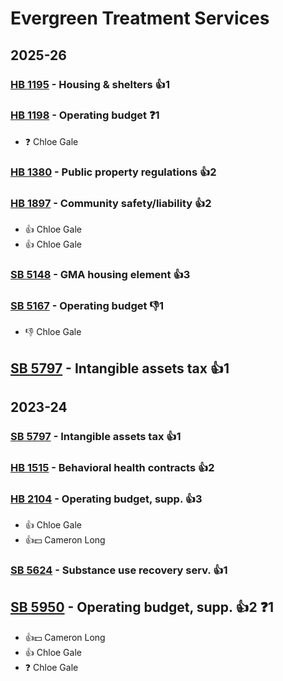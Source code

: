 # Evergreen Treatment Services
## 2025-26

### [HB 1195](/bill/2025-26/hb/1195/) - Housing & shelters 👍1  

### [HB 1198](/bill/2025-26/hb/1198/) - Operating budget   ❓1
* ❓ Chloe Gale

### [HB 1380](/bill/2025-26/hb/1380/) - Public property regulations 👍2  

### [HB 1897](/bill/2025-26/hb/1897/) - Community safety/liability 👍2  
* 👍 Chloe Gale
* 👍 Chloe Gale

### [SB 5148](/bill/2025-26/sb/5148/) - GMA housing element 👍3  

### [SB 5167](/bill/2025-26/sb/5167/) - Operating budget  👎1 
* 👎 Chloe Gale

## [SB 5797](/bill/2025-26/sb/5797/) - Intangible assets tax 👍1  

## 2023-24

### [SB 5797](/bill/2023-24/sb/5797/) - Intangible assets tax 👍1  

### [HB 1515](/bill/2023-24/hb/1515/) - Behavioral health contracts 👍2  

### [HB 2104](/bill/2023-24/hb/2104/) - Operating budget, supp. 👍3  
* 👍 Chloe Gale
* 👍💵 Cameron Long

### [SB 5624](/bill/2023-24/sb/5624/) - Substance use recovery serv. 👍1  

## [SB 5950](/bill/2023-24/sb/5950/) - Operating budget, supp. 👍2  ❓1
* 👍💵 Cameron Long
* 👍 Chloe Gale
* ❓ Chloe Gale
